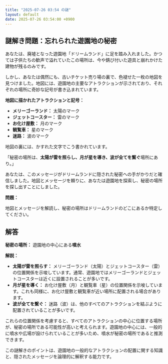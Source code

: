 ```yaml
---
title: "2025-07-26 03:54 の謎"
layout: default
date: 2025-07-26 03:54:00 +0900
---
```

## 謎解き問題：忘れられた遊園地の秘密

あなたは、廃墟となった遊園地「ドリームランド」に足を踏み入れました。かつては子供たちの歓声で溢れていたこの場所は、今や錆び付いた遊具と崩れかけた建物が残るのみです。

しかし、あなたは偶然にも、古いチケット売り場の裏で、色褪せた一枚の地図を見つけました。地図には、遊園地の主要なアトラクションが示されており、それぞれの場所に奇妙な記号が書き込まれています。

**地図に描かれたアトラクションと記号：**

*   **メリーゴーランド：** 太陽のマーク
*   **ジェットコースター：** 雷のマーク
*   **お化け屋敷：** 月のマーク
*   **観覧車：** 星のマーク
*   **迷路：** 波のマーク

地図の裏には、かすれた文字でこう書かれています。

「秘密の場所は、**太陽が雷を照らし、月が星を導き、波が全てを繋ぐ**場所にあり。」

あなたは、このメッセージがドリームランドに隠された秘密への手がかりだと確信しました。地図とメッセージを頼りに、あなたは遊園地を探索し、秘密の場所を探し出すことにしました。

**問題：**

地図とメッセージを解読し、秘密の場所はドリームランドのどこにあるか特定してください。

## 解答

**秘密の場所：** 遊園地の中心にある**噴水**

**解説：**

*   **太陽が雷を照らす：** メリーゴーランド（太陽）とジェットコースター（雷）の位置関係を示唆しています。通常、遊園地ではメリーゴーランドとジェットコースターは近くに設置されることが多いです。
*   **月が星を導く：** お化け屋敷（月）と観覧車（星）の位置関係を示唆しています。これも同様に、お化け屋敷と観覧車が近い場所に配置される場合があります。
*   **波が全てを繋ぐ：** 迷路（波）は、他のすべてのアトラクションを結ぶように配置されていることが多いです。

これらの位置関係を考慮すると、すべてのアトラクションの中心に位置する場所が、秘密の場所である可能性が高いと考えられます。遊園地の中心には、一般的に噴水や広場が設けられていることが多いため、噴水が秘密の場所であると推測できます。

この謎解きのポイントは、遊園地の一般的なアトラクションの配置に関する知識と、隠されたメッセージを論理的に解釈する能力です。
